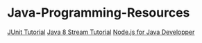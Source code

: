 # Java-Programming-Resources
[JUnit Tutorial](http://www.vogella.com/tutorials/JUnit/article.html)
[Java 8 Stream Tutorial](http://winterbe.com/posts/2014/07/31/java8-stream-tutorial-examples/)
[Node.js for Java Developper](https://dzone.com/articles/what-is-nodejs-for-java-developers)

